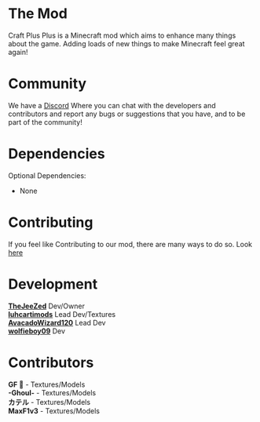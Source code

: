 # The Mod
Craft Plus Plus is a Minecraft mod which aims to enhance many things about the game. Adding loads of new things to make Minecraft feel great again!

# Community
We have a [Discord](https://discord.gg/pp3TacNa22) Where you can chat with the developers and contributors and report any bugs or suggestions that you have, and to be part of the community!

# Dependencies
Optional Dependencies:
- None

# Contributing
If you feel like Contributing to our mod, there are many ways to do so. Look [here](CONTRIBUTING.md)

# Development
[**TheJeeZed**](https://github.com/TheJeeZed) Dev/Owner <br>
[**luhcartimods**](https://github.com/luhcartimods) Lead Dev/Textures <br>
[**AvacadoWizard120**](https://github.com/AvacadoWizard120) Lead Dev <br>
[**wolfieboy09**](https://github.com/wolfieboy09) Dev <br>

# Contributors
**GF 👀** - Textures/Models <br>
**-Ghoul-** - Textures/Models <br>
**カテル** - Textures/Models <br>
**MaxF1v3** - Textures/Models <br>
